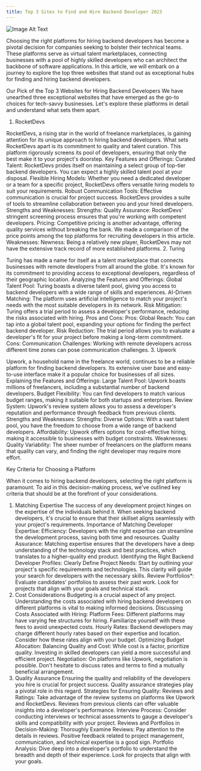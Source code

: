 ```yaml
---
title: Top 3 Sites to Find and Hire Backend Developer 2023
---
```


![Image Alt Text](/blog/assets/article9/image1.jpeg#center)

Choosing the right platforms for hiring backend developers has become a pivotal decision for companies seeking to bolster their technical teams. These platforms serve as virtual talent marketplaces, connecting businesses with a pool of highly skilled developers who can architect the backbone of software applications.
In this article, we will embark on a journey to explore the top three websites that stand out as exceptional hubs for finding and hiring backend developers.

Our Pick of the Top 3 Websites for Hiring Backend Developers
We have unearthed three exceptional websites that have emerged as the go-to choices for tech-savvy businesses. Let's explore these platforms in detail and understand what sets them apart.
1. RocketDevs

RocketDevs, a rising star in the world of freelance marketplaces, is gaining attention for its unique approach to hiring backend developers. What sets RocketDevs apart is its commitment to quality and talent curation. This platform rigorously screens its pool of developers, ensuring that only the best make it to your project's doorstep.
Key Features and Offerings:
Curated Talent: RocketDevs prides itself on maintaining a select group of top-tier backend developers. You can expect a highly skilled talent pool at your disposal.
Flexible Hiring Models: Whether you need a dedicated developer or a team for a specific project, RocketDevs offers versatile hiring models to suit your requirements.
Robust Communication Tools: Effective communication is crucial for project success. RocketDevs provides a suite of tools to streamline collaboration between you and your hired developers.
Strengths and Weaknesses:
Strengths:
Quality Assurance: RocketDevs' stringent screening process ensures that you're working with competent developers.
Pricing: Competitive pricing is another advantage, offering quality services without breaking the bank. We made a comparison of the price points among the top platforms for recruiting developers in this article.
Weaknesses:
Newness: Being a relatively new player, RocketDevs may not have the extensive track record of more established platforms.
2. Turing

Turing has made a name for itself as a talent marketplace that connects businesses with remote developers from all around the globe. It's known for its commitment to providing access to exceptional developers, regardless of their geographic location.
Analyzing the Features and Offerings:
Global Talent Pool: Turing boasts a diverse talent pool, giving you access to backend developers with a wide range of skills and experiences.
AI-Driven Matching: The platform uses artificial intelligence to match your project's needs with the most suitable developers in its network.
Risk Mitigation: Turing offers a trial period to assess a developer's performance, reducing the risks associated with hiring.
Pros and Cons:
Pros:
Global Reach: You can tap into a global talent pool, expanding your options for finding the perfect backend developer.
Risk Reduction: The trial period allows you to evaluate a developer's fit for your project before making a long-term commitment.
Cons:
Communication Challenges: Working with remote developers across different time zones can pose communication challenges.
3. Upwork

Upwork, a household name in the freelance world, continues to be a reliable platform for finding backend developers. Its extensive user base and easy-to-use interface make it a popular choice for businesses of all sizes.
Explaining the Features and Offerings:
Large Talent Pool: Upwork boasts millions of freelancers, including a substantial number of backend developers.
Budget Flexibility: You can find developers to match various budget ranges, making it suitable for both startups and enterprises.
Review System: Upwork's review system allows you to assess a developer's reputation and performance through feedback from previous clients.
Strengths and Weaknesses:
Strengths:
Diverse Options: With a vast talent pool, you have the freedom to choose from a wide range of backend developers.
Affordability: Upwork offers options for cost-effective hiring, making it accessible to businesses with budget constraints.
Weaknesses:
Quality Variability: The sheer number of freelancers on the platform means that quality can vary, and finding the right developer may require more effort.

Key Criteria for Choosing a Platform

When it comes to hiring backend developers, selecting the right platform is paramount. To aid in this decision-making process, we've outlined key criteria that should be at the forefront of your considerations.

1. Matching Expertise
The success of any development project hinges on the expertise of the individuals behind it. When seeking backend developers, it's crucial to ensure that their skillset aligns seamlessly with your project's requirements.
Importance of Matching Developer Expertise:
Efficiency: Developers with the right expertise can streamline the development process, saving both time and resources.
Quality Assurance: Matching expertise ensures that the developers have a deep understanding of the technology stack and best practices, which translates to a higher-quality end product.
Identifying the Right Backend Developer Profiles:
Clearly Define Project Needs: Start by outlining your project's specific requirements and technologies. This clarity will guide your search for developers with the necessary skills.
Review Portfolios*: Evaluate candidates' portfolios to assess their past work. Look for projects that align with your goals and technical stack.
2. Cost Considerations
Budgeting is a crucial aspect of any project. Understanding the costs associated with hiring backend developers on different platforms is vital to making informed decisions.
Discussing Costs Associated with Hiring:
Platform Fees: Different platforms may have varying fee structures for hiring. Familiarize yourself with these fees to avoid unexpected costs.
Hourly Rates: Backend developers may charge different hourly rates based on their expertise and location. Consider how these rates align with your budget.
Optimizing Budget Allocation:
Balancing Quality and Cost: While cost is a factor, prioritize quality. Investing in skilled developers can yield a more successful and efficient project.
Negotiation: On platforms like Upwork, negotiation is possible. Don't hesitate to discuss rates and terms to find a mutually beneficial arrangement.
3. Quality Assurance
Ensuring the quality and reliability of the developers you hire is crucial for project success. Quality assurance strategies play a pivotal role in this regard.
Strategies for Ensuring Quality:
Reviews and Ratings: Take advantage of the review systems on platforms like Upwork and RocketDevs. Reviews from previous clients can offer valuable insights into a developer's performance.
Interview Process: Consider conducting interviews or technical assessments to gauge a developer's skills and compatibility with your project.
Reviews and Portfolios in Decision-Making:
Thoroughly Examine Reviews: Pay attention to the details in reviews. Positive feedback related to project management, communication, and technical expertise is a good sign.
Portfolio Analysis: Dive deep into a developer's portfolio to understand the breadth and depth of their experience. Look for projects that align with your goals.